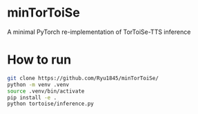 # minTorToiSe
A minimal PyTorch re-implementation of TorToiSe-TTS inference

# How to run

```bash
git clone https://github.com/Ryu1845/minTorToiSe/
python -m venv .venv
source .venv/bin/activate
pip install -e .
python tortoise/inference.py
```

